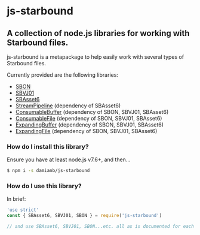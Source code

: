 # js-starbound

## A collection of node.js libraries for working with Starbound files.

js-starbound is a metapackage to help easily work with several types of Starbound files.

Currently provided are the following libraries:

* [SBON](https://github.com/damianb/SBON)
* [SBVJ01](https://github.com/damianb/SBVJ01)
* [SBAsset6](https://github.com/damianb/SBAsset6)
* [StreamPipeline](https://github.com/damianb/StreamPipeline) (dependency of SBAsset6)
* [ConsumableBuffer](https://github.com/damianb/ConsumableBuffer) (dependency of SBON, SBVJ01, SBAsset6)
* [ConsumableFile](https://github.com/damianb/ConsumableFile) (dependency of SBON, SBVJ01, SBAsset6)
* [ExpandingBuffer](https://github.com/damianb/ExpandingBuffer) (dependency of SBON, SBVJ01, SBAsset6)
* [ExpandingFile](https://github.com/damianb/ExpandingFile) (dependency of SBON, SBVJ01, SBAsset6)

### How do I install this library?

Ensure you have at least node.js v7.6+, and then...

``` bash
$ npm i -s damianb/js-starbound
```

### How do I use this library?

In brief:

``` js
'use strict'
const { SBAsset6, SBVJ01, SBON } = require('js-starbound')

// and use SBAsset6, SBVJ01, SBON...etc. all as is documented for each individual module

```